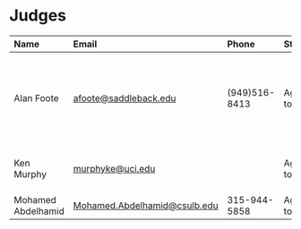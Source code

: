 # Judges

| Name | Email | Phone | Status | Address |
| :--- | :---- | :---- | :----- | :------ |
| Alan Foote | afoote@saddleback.edu | (949)516-8413 | Agreed to do it | 24246 Via Santa Clara, Mission Viejo, CA 92692 |
| Ken Murphy | murphyke@uci.edu | | Agreed to do it | Already has a parking pass |
| Mohamed Abdelhamid | Mohamed.Abdelhamid@csulb.edu | 315-944-5858 | Agreed to do it | |

